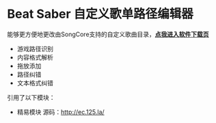 
# Beat Saber 自定义歌单路径编辑器  
能够更方便地更改由SongCore支持的自定义歌曲目录，**[点我进入软件下载页](https://github.com/wgzeyu/BSSongFolderEditor/releases/tag/v1.0)**  
* 游戏路径识别
* 内容格式解析
* 拖放添加
* 路径纠错
* 文本格式纠错

引用了以下模块：  
* 精易模块 源码：http://ec.125.la/
